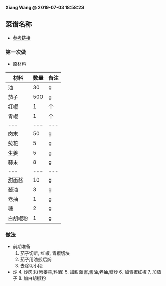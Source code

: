 **Xiang Wang @ 2019-07-03 18:58:23**

## 菜谱名称
* [参考链接](https://www.meishij.net/zuofa/roumoqiezi_27.html)

### 第一次做
* 原材料

材料|数量|备注
---|---|---
油|30|g
茄子|500|g
红椒|1|个
青椒|1|个
---|---|---
肉末|50|g
葱花|5|g
生姜|5|g
蒜末|8|g
---|---|---
甜面酱|10|g
酱油|3|g
老抽|1|g
糖|2|g
白胡椒粉|1|g

### 做法
* 前期准备
    1. 茄子切断, 红椒, 青椒切块
    2. 茄子用油煎后焖
    3. 去除切小段
* 炒
    4. 炒肉末(葱姜蒜,料酒)
    5. 加甜面酱,酱油,老抽,糖炒
    6. 加青椒红椒
    7. 加茄子
    8. 加白胡椒粉

